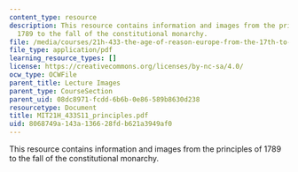 ```yaml
---
content_type: resource
description: This resource contains information and images from the principles of
  1789 to the fall of the constitutional monarchy.
file: /media/courses/21h-433-the-age-of-reason-europe-from-the-17th-to-the-early-19th-centuries-spring-2011/8068749a143a136628fdb621a3949af0_MIT21H_433S11_principles.pdf
file_type: application/pdf
learning_resource_types: []
license: https://creativecommons.org/licenses/by-nc-sa/4.0/
ocw_type: OCWFile
parent_title: Lecture Images
parent_type: CourseSection
parent_uid: 08dc8971-fcdd-6b6b-0e86-589b8630d238
resourcetype: Document
title: MIT21H_433S11_principles.pdf
uid: 8068749a-143a-1366-28fd-b621a3949af0
---
```

This resource contains information and images from the principles of 1789 to the fall of the constitutional monarchy.